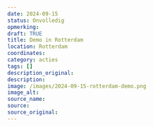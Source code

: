 ```yaml
---
date: 2024-09-15
status: Onvolledig
opmerking: 
draft: TRUE
title: Demo in Rotterdam
location: Rotterdam
coordinates: 
category: acties
tags: []
description_original: 
description: 
image: /images/2024-09-15-rotterdam-demo.png
image_alt: 
source_name: 
source: 
source_original: 
---
```

